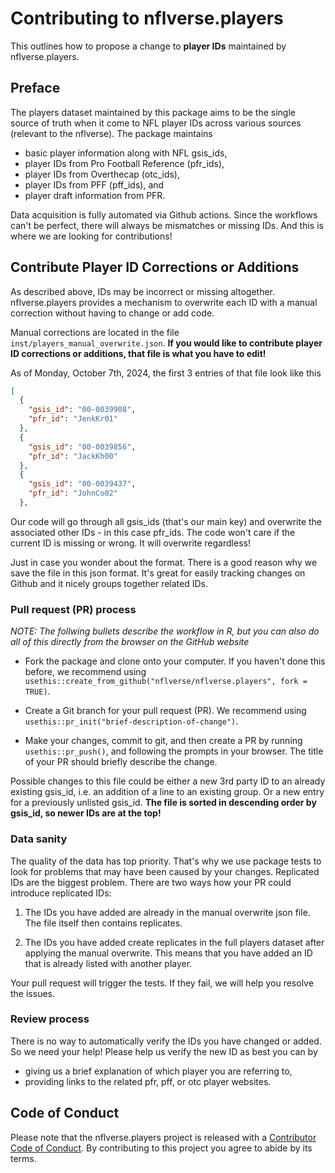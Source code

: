 # Contributing to nflverse.players

This outlines how to propose a change to **player IDs** maintained by 
nflverse.players.

## Preface

The players dataset maintained by this package aims to be the single source of 
truth when it come to NFL player IDs across various sources (relevant to the 
nflverse). The package maintains

- basic player information along with NFL gsis_ids,
- player IDs from Pro Football Reference (pfr_ids),
- player IDs from Overthecap (otc_ids),
- player IDs from PFF (pff_ids), and
- player draft information from PFR.

Data acquisition is fully automated via Github actions. Since the workflows 
can't be perfect, there will always be mismatches or missing IDs. And this is
where we are looking for contributions!


## Contribute Player ID Corrections or Additions

As described above, IDs may be incorrect or missing altogether. nflverse.players
provides a mechanism to overwrite each ID with a manual correction without having
to change or add code.

Manual corrections are located in the file `inst/players_manual_overwrite.json`.
**If you would like to contribute player ID corrections or additions, that file 
is what you have to edit!**

As of Monday, October 7th, 2024, the first 3 entries of that file look like this
```json
[
  {
    "gsis_id": "00-0039908",
    "pfr_id": "JenkKr01"
  },
  {
    "gsis_id": "00-0039856",
    "pfr_id": "JackKh00"
  },
  {
    "gsis_id": "00-0039437",
    "pfr_id": "JohnCo02"
  },
```

Our code will go through all gsis_ids (that's our main key) and overwrite the 
associated other IDs - in this case pfr_ids. The code won't care if the current 
ID is missing or wrong. It will overwrite regardless!

Just in case you wonder about the format. There is a good reason why we save the 
file in this json format. It's great for easily tracking changes on Github and 
it nicely groups together related IDs.

### Pull request (PR) process

*NOTE: The follwing bullets describe the workflow in R, but you can also do all
of this directly from the browser on the GitHub website*

- Fork the package and clone onto your computer. If you haven't done this before, 
we recommend using `usethis::create_from_github("nflverse/nflverse.players", fork = TRUE)`.

- Create a Git branch for your pull request (PR). 
We recommend using `usethis::pr_init("brief-description-of-change")`.

- Make your changes, commit to git, and then create a PR by running 
`usethis::pr_push()`, and following the prompts in your browser. The title of 
your PR should briefly describe the change.

Possible changes to this file could be either a new 3rd party ID to an already 
existing gsis_id, i.e. an addition of a line to an existing group. Or a new entry 
for a previously unlisted gsis_id. **The file is sorted in descending order by 
gsis_id, so newer IDs are at the top!**

### Data sanity

The quality of the data has top priority. That's why we use package tests to look 
for problems that may have been caused by your changes. Replicated IDs are the 
biggest problem. There are two ways how your PR could introduce replicated 
IDs:

1. The IDs you have added are already in the manual overwrite json file. 
The file itself then contains replicates.

1. The IDs you have added create replicates in the full players dataset after
applying the manual overwrite. This means that you have added an ID that is 
already listed with another player.

Your pull request will trigger the tests. If they fail, we will help you resolve
the issues.

### Review process

There is no way to automatically verify the IDs you have changed or added. 
So we need your help! Please help us verify the new ID as best you can by

- giving us a brief explanation of which player you are referring to,
- providing links to the related pfr, pff, or otc player websites.

## Code of Conduct

Please note that the nflverse.players project is released with a
[Contributor Code of Conduct](CODE_OF_CONDUCT.md). By contributing to this
project you agree to abide by its terms.

